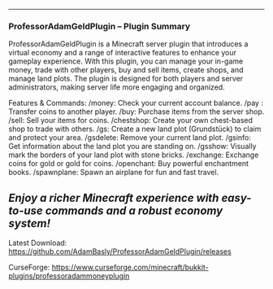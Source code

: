 ----------------------------------------------
### ProfessorAdamGeldPlugin – Plugin Summary

ProfessorAdamGeldPlugin is a Minecraft server plugin that introduces a virtual economy and a range of interactive features to enhance your gameplay experience. With this plugin, you can manage your in-game money, trade with other players, buy and sell items, create shops, and manage land plots. The plugin is designed for both players and server administrators, making server life more engaging and organized.

Features & Commands:
/money: Check your current account balance.
/pay <player> <amount>: Transfer coins to another player.
/buy: Purchase items from the server shop.
/sell: Sell your items for coins.
/chestshop: Create your own chest-based shop to trade with others.
/gs: Create a new land plot (Grundstück) to claim and protect your area.
/gsdelete: Remove your current land plot.
/gsinfo: Get information about the land plot you are standing on.
/gsshow: Visually mark the borders of your land plot with stone bricks.
/exchange: Exchange coins for gold or gold for coins.
/openchant: Buy powerful enchantment books.
/spawnplane: Spawn an airplane for fun and fast travel.

_Enjoy a richer Minecraft experience with easy-to-use commands and a robust economy system!_
----------------------------------------------
Latest Download: https://github.com/AdamBasly/ProfessorAdamGeldPlugin/releases

CurseForge: https://www.curseforge.com/minecraft/bukkit-plugins/professoradammoneyplugin

